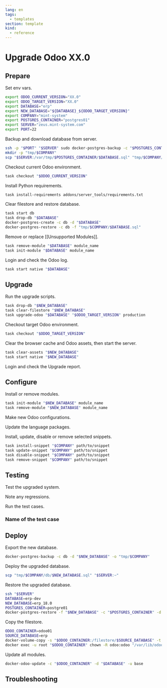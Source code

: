 ```yaml
---
lang: en
tags:
  - templates
section: template
kind:
  - reference
---
```

# Upgrade Odoo XX.0

## Prepare

Set env vars.

```bash
export ODOO_CURRENT_VERSION="XX.0"
export ODOO_TARGET_VERSION="XX.0"
export DATABASE="erp"
export NEW_DATABASE="${DATABASE}_${ODOO_TARGET_VERSION}"
export COMPANY="mint-system"
export POSTGRES_CONTAINER="postgres01"
export SERVER="zeus.mint-system.com"
export PORT=22
```

Backup and download database from server.

```bash
ssh -p "$PORT" "$SERVER" sudo docker-postgres-backup -c "$POSTGRES_CONTAINER" -d "$DATABASE"
mkdir -p "tmp/$COMPANY"
scp "$SERVER:/var/tmp/$POSTGRES_CONTAINER/$DATABASE.sql" "tmp/$COMPANY/$DATABASE.sql"
```

Checkout current Odoo environment.

```bash
task checkout "$ODOO_CURRENT_VERSION"
```

Install Python requirements.

```bash
task install-requirements addons/server_tools/requirements.txt
```

Clear filestore and restore database.

```bash
task start db
task drop-db "$DATABASE"
docker-postgres-create -c db -d "$DATABASE"
docker-postgres-restore -c db -f "tmp/$COMPANY/$DATABASE.sql"
```

Remove or replace [[Unsupported Modules]].

```bash
task remove-module "$DATABASE" module_name
task init-module "$DATABASE" module_name
```

Login and check the Odoo log.

```bash
task start native "$DATABASE"
```
## Upgrade

Run the upgrade scripts.

```bash
task drop-db "$NEW_DATABASE"
task clear-filestore "$NEW_DATABASE"
task upgrade-odoo "$DATABASE" "$ODOO_TARGET_VERSION" production
```

Checkout target Odoo environment.

```bash
task checkout "$ODOO_TARGET_VERSION"
```

Clear the browser cache and Odoo assets, then start the server.

```bash
task clear-assets "$NEW_DATABASE"
task start native "$NEW_DATABASE"
```

Login and check the Upgrade report.

## Configure

Install or remove modules.

```bash
task init-module "$NEW_DATABASE" module_name
task remove-module "$NEW_DATABASE" module_name
```

Make new Odoo configurations.

Update the language packages.

Install, update, disable or remove selected snippets.

```bash
task install-snippet "$COMPANY" path/to/snippet
task update-snippet "$COMPANY" path/to/snippet
task disable-snippet "$COMPANY" path/to/snippet
task remove-snippet "$COMPANY" path/to/snippet
```

## Testing

Test the upgraded system.

Note any regressions.

Run the test cases.

### Name of the test case

## Deploy

Export the new database.

```bash
docker-postgres-backup -c db -d "$NEW_DATABASE" -o "tmp/$COMPANY"
```

Deploy the upgraded database.

```bash
scp "tmp/$COMPANY/db/$NEW_DATABASE.sql" "$SERVER:~"
```

Restore the upgraded database.

```bash
ssh "$SERVER" 
DATABASE=erp-dev
NEW_DATABASE=erp_18.0
POSTGRES_CONTAINER=postgre01
docker-postgres-restore -f "$NEW_DATABASE" -c "$POSTGRES_CONTAINER" -d "$DATABASE" -r
```

Copy the filestore.

```bash
ODOO_CONTAINER=odoo01
SOURCE_DATABASE=erp
docker-volume-copy -s "$ODOO_CONTAINER:/filestore/$SOURCE_DATABASE" -t "$ODOO_CONTAINER:/filestore/$DATABASE" -f
docker exec -u root "$ODOO_CONTAINER" chown -R odoo:odoo "/var/lib/odoo/filestore/$DATABASE"
```

Update all modules.

```bash
docker-odoo-update -c "$ODOO_CONTAINER" -d "$DATABASE" -u base
```

## Troubleshooting
